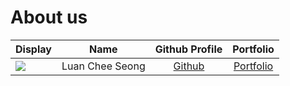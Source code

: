 # About us

Display |      Name       |               Github Profile               | Portfolio 
--------|:---------------:|:------------------------------------------:|:---------:
![](https://via.placeholder.com/100.png?text=Photo) | Luan Chee Seong | [Github](https://github.com/cheeseong2001) | [Portfolio](docs/team/johndoe.md)

